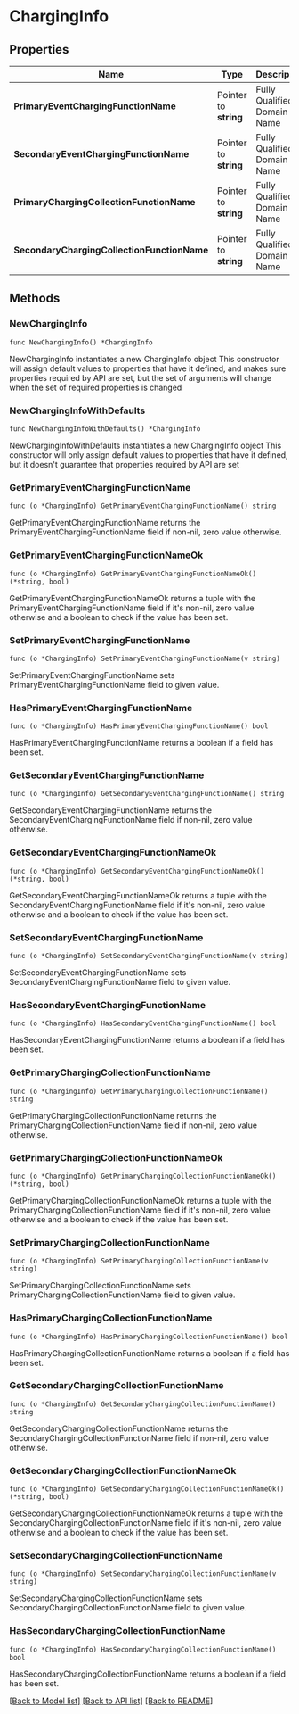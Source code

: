# ChargingInfo

## Properties

Name | Type | Description | Notes
------------ | ------------- | ------------- | -------------
**PrimaryEventChargingFunctionName** | Pointer to **string** | Fully Qualified Domain Name | [optional] 
**SecondaryEventChargingFunctionName** | Pointer to **string** | Fully Qualified Domain Name | [optional] 
**PrimaryChargingCollectionFunctionName** | Pointer to **string** | Fully Qualified Domain Name | [optional] 
**SecondaryChargingCollectionFunctionName** | Pointer to **string** | Fully Qualified Domain Name | [optional] 

## Methods

### NewChargingInfo

`func NewChargingInfo() *ChargingInfo`

NewChargingInfo instantiates a new ChargingInfo object
This constructor will assign default values to properties that have it defined,
and makes sure properties required by API are set, but the set of arguments
will change when the set of required properties is changed

### NewChargingInfoWithDefaults

`func NewChargingInfoWithDefaults() *ChargingInfo`

NewChargingInfoWithDefaults instantiates a new ChargingInfo object
This constructor will only assign default values to properties that have it defined,
but it doesn't guarantee that properties required by API are set

### GetPrimaryEventChargingFunctionName

`func (o *ChargingInfo) GetPrimaryEventChargingFunctionName() string`

GetPrimaryEventChargingFunctionName returns the PrimaryEventChargingFunctionName field if non-nil, zero value otherwise.

### GetPrimaryEventChargingFunctionNameOk

`func (o *ChargingInfo) GetPrimaryEventChargingFunctionNameOk() (*string, bool)`

GetPrimaryEventChargingFunctionNameOk returns a tuple with the PrimaryEventChargingFunctionName field if it's non-nil, zero value otherwise
and a boolean to check if the value has been set.

### SetPrimaryEventChargingFunctionName

`func (o *ChargingInfo) SetPrimaryEventChargingFunctionName(v string)`

SetPrimaryEventChargingFunctionName sets PrimaryEventChargingFunctionName field to given value.

### HasPrimaryEventChargingFunctionName

`func (o *ChargingInfo) HasPrimaryEventChargingFunctionName() bool`

HasPrimaryEventChargingFunctionName returns a boolean if a field has been set.

### GetSecondaryEventChargingFunctionName

`func (o *ChargingInfo) GetSecondaryEventChargingFunctionName() string`

GetSecondaryEventChargingFunctionName returns the SecondaryEventChargingFunctionName field if non-nil, zero value otherwise.

### GetSecondaryEventChargingFunctionNameOk

`func (o *ChargingInfo) GetSecondaryEventChargingFunctionNameOk() (*string, bool)`

GetSecondaryEventChargingFunctionNameOk returns a tuple with the SecondaryEventChargingFunctionName field if it's non-nil, zero value otherwise
and a boolean to check if the value has been set.

### SetSecondaryEventChargingFunctionName

`func (o *ChargingInfo) SetSecondaryEventChargingFunctionName(v string)`

SetSecondaryEventChargingFunctionName sets SecondaryEventChargingFunctionName field to given value.

### HasSecondaryEventChargingFunctionName

`func (o *ChargingInfo) HasSecondaryEventChargingFunctionName() bool`

HasSecondaryEventChargingFunctionName returns a boolean if a field has been set.

### GetPrimaryChargingCollectionFunctionName

`func (o *ChargingInfo) GetPrimaryChargingCollectionFunctionName() string`

GetPrimaryChargingCollectionFunctionName returns the PrimaryChargingCollectionFunctionName field if non-nil, zero value otherwise.

### GetPrimaryChargingCollectionFunctionNameOk

`func (o *ChargingInfo) GetPrimaryChargingCollectionFunctionNameOk() (*string, bool)`

GetPrimaryChargingCollectionFunctionNameOk returns a tuple with the PrimaryChargingCollectionFunctionName field if it's non-nil, zero value otherwise
and a boolean to check if the value has been set.

### SetPrimaryChargingCollectionFunctionName

`func (o *ChargingInfo) SetPrimaryChargingCollectionFunctionName(v string)`

SetPrimaryChargingCollectionFunctionName sets PrimaryChargingCollectionFunctionName field to given value.

### HasPrimaryChargingCollectionFunctionName

`func (o *ChargingInfo) HasPrimaryChargingCollectionFunctionName() bool`

HasPrimaryChargingCollectionFunctionName returns a boolean if a field has been set.

### GetSecondaryChargingCollectionFunctionName

`func (o *ChargingInfo) GetSecondaryChargingCollectionFunctionName() string`

GetSecondaryChargingCollectionFunctionName returns the SecondaryChargingCollectionFunctionName field if non-nil, zero value otherwise.

### GetSecondaryChargingCollectionFunctionNameOk

`func (o *ChargingInfo) GetSecondaryChargingCollectionFunctionNameOk() (*string, bool)`

GetSecondaryChargingCollectionFunctionNameOk returns a tuple with the SecondaryChargingCollectionFunctionName field if it's non-nil, zero value otherwise
and a boolean to check if the value has been set.

### SetSecondaryChargingCollectionFunctionName

`func (o *ChargingInfo) SetSecondaryChargingCollectionFunctionName(v string)`

SetSecondaryChargingCollectionFunctionName sets SecondaryChargingCollectionFunctionName field to given value.

### HasSecondaryChargingCollectionFunctionName

`func (o *ChargingInfo) HasSecondaryChargingCollectionFunctionName() bool`

HasSecondaryChargingCollectionFunctionName returns a boolean if a field has been set.


[[Back to Model list]](../README.md#documentation-for-models) [[Back to API list]](../README.md#documentation-for-api-endpoints) [[Back to README]](../README.md)


